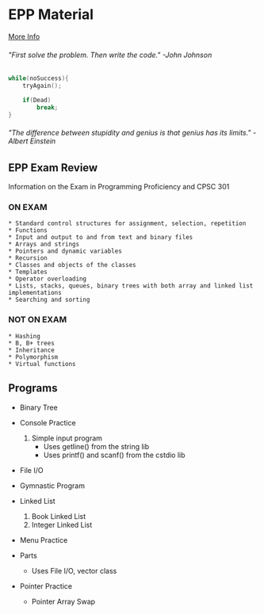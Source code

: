 # EPP Material

[More Info](http://www.fullerton.edu/ecs/cs/_resources/pdf/CS301Info.pdf)

###### _"First solve the problem. Then write the code."_ -John Johnson

```c++
while(noSuccess){
    tryAgain();

    if(Dead)
        break;
}
```

###### _"The difference between stupidity and genius is that genius has its limits."_ -Albert Einstein


## EPP Exam Review
Information on the Exam in Programming Proficiency and CPSC 301

### ON EXAM

    * Standard control structures for assignment, selection, repetition 
    * Functions 
    * Input and output to and from text and binary files
    * Arrays and strings
    * Pointers and dynamic variables
    * Recursion
    * Classes and objects of the classes
    * Templates
    * Operator overloading
    * Lists, stacks, queues, binary trees with both array and linked list implementations
    * Searching and sorting

### NOT ON EXAM

    * Hashing
    * B, B+ trees
    * Inheritance
    * Polymorphism
    * Virtual functions



## Programs

* Binary Tree

* Console Practice
    1. Simple input program
        * Uses getline() from the string lib
        * Uses printf() and scanf() from the cstdio lib

* File I/O

* Gymnastic Program

* Linked List
    1. Book Linked List
    2. Integer Linked List

* Menu Practice

* Parts
    * Uses File I/O, vector class

* Pointer Practice
    * Pointer Array Swap